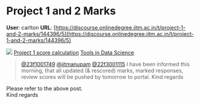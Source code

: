 # Project 1 and 2 Marks

**User**: carlton
**URL**: [https://discourse.onlinedegree.iitm.ac.in/t/project-1-and-2-marks/144396/5](https://discourse.onlinedegree.iitm.ac.in/t/project-1-and-2-marks/144396/5)

![](https://dub1.discourse-cdn.com/flex013/user_avatar/discourse.onlinedegree.iitm.ac.in/carlton/48/56317_2.png)
[Project 1 score calculation](https://discourse.onlinedegree.iitm.ac.in/t/project-1-score-calculation/144847/13) [Tools in Data Science](/c/courses/tds-kb/34)

> [@23f1001749](/u/23f1001749) [@iitmanupam](/u/iitmanupam) [@22f3001115](/u/22f3001115)
> I have been informed this morning, that all updated (& rescored) marks, marked responses, review scores will be pushed by tomorrow to portal.
> Kind regards

Please refer to the above post.  
Kind regards
